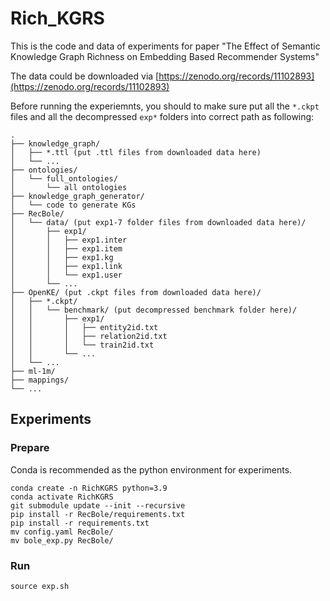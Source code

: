 # Rich_KGRS

This is the code and data of experiments for paper "The Effect of Semantic Knowledge Graph Richness on Embedding Based Recommender Systems"

The data could be downloaded via [https://zenodo.org/records/11102893](https://zenodo.org/records/11102893)


Before running the experiemnts, you should to make sure put all the `*.ckpt` files and all the decompressed `exp*` folders into correct path as following:
```
.
├── knowledge_graph/
│   ├── *.ttl (put .ttl files from downloaded data here)
│   └── ...
├── ontologies/
│   └── full_ontologies/
│       └── all ontologies
├── knowledge_graph_generator/
│   └── code to generate KGs
├── RecBole/
│   └── data/ (put exp1-7 folder files from downloaded data here)/
│       ├── exp1/
│       │   ├── exp1.inter
│       │   ├── exp1.item
│       │   ├── exp1.kg
│       │   ├── exp1.link
│       │   └── exp1.user
│       └── ...
├── OpenKE/ (put .ckpt files from downloaded data here)/
│   ├── *.ckpt/
│   │   └── benchmark/ (put decompressed benchmark folder here)/
│   │       ├── exp1/
│   │       │   ├── entity2id.txt
│   │       │   ├── relation2id.txt
│   │       │   └── train2id.txt
│   │       └── ...
│   └── ...
├── ml-1m/
├── mappings/
└── ...
```

## Experiments

### Prepare

Conda is recommended as the python environment for experiments.
```
conda create -n RichKGRS python=3.9
conda activate RichKGRS
git submodule update --init --recursive
pip install -r RecBole/requirements.txt
pip install -r requirements.txt
mv config.yaml RecBole/
mv bole_exp.py RecBole/
```

### Run

```
source exp.sh
```